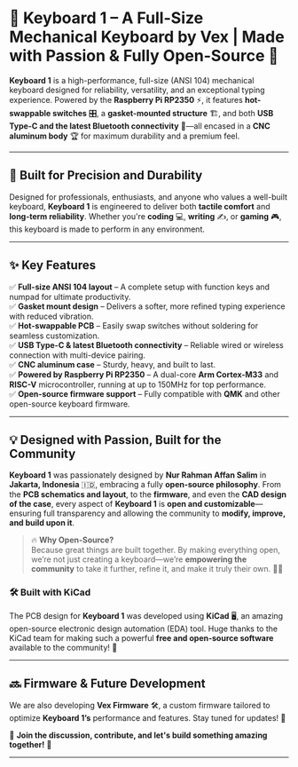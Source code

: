 # 🎹 Keyboard 1 – A Full-Size Mechanical Keyboard by Vex | Made with Passion & Fully Open-Source 🚀  

**Keyboard 1** is a high-performance, full-size (ANSI 104) mechanical keyboard designed for reliability, versatility, and an exceptional typing experience. Powered by the **Raspberry Pi RP2350** ⚡, it features **hot-swappable switches** 🎛️, a **gasket-mounted structure** 🏗️, and both **USB Type-C and the latest Bluetooth connectivity** 🔗—all encased in a **CNC aluminum body** 🏆 for maximum durability and a premium feel.  

---

## 🎯 Built for Precision and Durability  

Designed for professionals, enthusiasts, and anyone who values a well-built keyboard, **Keyboard 1** is engineered to deliver both **tactile comfort** and **long-term reliability**. Whether you're **coding** 💻, **writing** ✍️, or **gaming** 🎮, this keyboard is made to perform in any environment.  

---

## ✨ Key Features  

✅ **Full-size ANSI 104 layout** – A complete setup with function keys and numpad for ultimate productivity.  
✅ **Gasket mount design** – Delivers a softer, more refined typing experience with reduced vibration.  
✅ **Hot-swappable PCB** – Easily swap switches without soldering for seamless customization.  
✅ **USB Type-C & latest Bluetooth connectivity** – Reliable wired or wireless connection with multi-device pairing.  
✅ **CNC aluminum case** – Sturdy, heavy, and built to last.  
✅ **Powered by Raspberry Pi RP2350** – A dual-core **Arm Cortex-M33** and **RISC-V** microcontroller, running at up to 150MHz for top performance.  
✅ **Open-source firmware support** – Fully compatible with **QMK** and other open-source keyboard firmware.  

---

## 💡 Designed with Passion, Built for the Community  

**Keyboard 1** was passionately designed by **Nur Rahman Affan Salim** in **Jakarta, Indonesia** 🇮🇩, embracing a fully **open-source philosophy**. From the **PCB schematics and layout**, to the **firmware**, and even the **CAD design of the case**, every aspect of **Keyboard 1** is **open and customizable**—ensuring full transparency and allowing the community to **modify, improve, and build upon it**.  

> 🔥 **Why Open-Source?**  
> Because great things are built together. By making everything open, we’re not just creating a keyboard—we’re **empowering the community** to take it further, refine it, and make it truly their own. 💪💡  

### 🛠️ Built with KiCad  

The PCB design for **Keyboard 1** was developed using **KiCad** 🖥️, an amazing open-source electronic design automation (EDA) tool. Huge thanks to the KiCad team for making such a powerful **free and open-source software** available to the community! 🙌  

---

## 🔜 Firmware & Future Development  

We are also developing **Vex Firmware** 🛠️, a custom firmware tailored to optimize **Keyboard 1’s** performance and features. Stay tuned for updates! 🚀  

💬 **Join the discussion, contribute, and let's build something amazing together!** 🎉  

---
